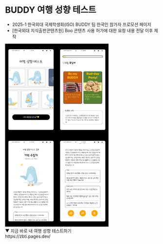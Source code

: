 # BUDDY 여행 성향 테스트

- 2025-1 한국외대 국제학생회(ISO) BUDDY 팀 한국인 참가자 프로모션 페이지
- [한국외대 지식출판콘텐츠원] Boo 콘텐츠 사용 허가에 대한 요청 내용 전달 이후 제작

<img src="img/readme/0.jpg" width="170" align="left" />
<img src="img/readme/1.jpg" width="170" align="left"/>
<img src="img/readme/2.jpg" width="170" align="left"/>
<img src="img/readme/3.jpg" width="170"/>
<br>
▼ 지금 바로 내 여행 성향 테스트하기<br>
https://zbti.pages.dev/
